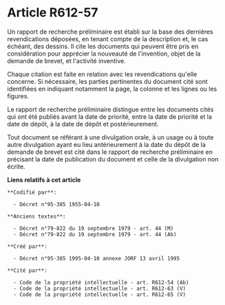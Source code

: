 # Article R612-57

Un rapport de recherche préliminaire est établi sur la base des dernières revendications déposées, en tenant compte de la
description et, le cas échéant, des dessins. Il cite les documents qui peuvent être pris en considération pour apprécier la
nouveauté de l'invention, objet de la demande de brevet, et l'activité inventive.

Chaque citation est faite en relation avec les revendications qu'elle concerne. Si nécessaire, les parties pertinentes du
document cité sont identifiées en indiquant notamment la page, la colonne et les lignes ou les figures.

Le rapport de recherche préliminaire distingue entre les documents cités qui ont été publiés avant la date de priorité, entre
la date de priorité et la date de dépôt, à la date de dépôt et postérieurement.

Tout document se référant à une divulgation orale, à un usage ou à toute autre divulgation ayant eu lieu antérieurement à la
date du dépôt de la demande de brevet est cité dans le rapport de recherche préliminaire en précisant la date de publication
du document et celle de la divulgation non écrite.

**Liens relatifs à cet article**

	**Codifié par**:

	  - Décret n°95-385 1955-04-10

	**Anciens textes**:

	  - Décret n°79-822 du 19 septembre 1979 - art. 44 (M)
	  - Décret n°79-822 du 19 septembre 1979 - art. 44 (Ab)

	**Créé par**:

	  - Décret n°95-385 1995-04-10 annexe JORF 13 avril 1995

	**Cité par**:

	  - Code de la propriété intellectuelle - art. R612-54 (Ab)
	  - Code de la propriété intellectuelle - art. R612-63 (V)
	  - Code de la propriété intellectuelle - art. R612-65 (V)
